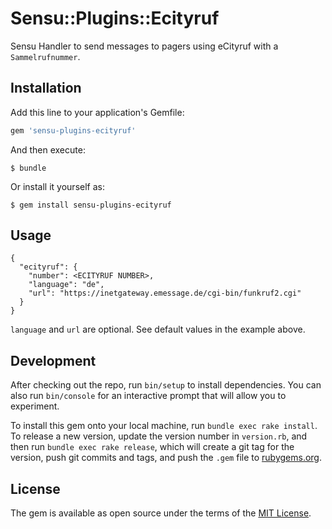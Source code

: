 # Sensu::Plugins::Ecityruf

Sensu Handler to send messages to pagers using eCityruf with a `Sammelrufnummer`.

## Installation

Add this line to your application's Gemfile:

```ruby
gem 'sensu-plugins-ecityruf'
```

And then execute:

    $ bundle

Or install it yourself as:

    $ gem install sensu-plugins-ecityruf

## Usage

```
{
  "ecityruf": {
    "number": <ECITYRUF NUMBER>,
    "language": "de",
    "url": "https://inetgateway.emessage.de/cgi-bin/funkruf2.cgi"
  }
}
```
`language` and `url`  are optional. See default values in the example above.

## Development

After checking out the repo, run `bin/setup` to install dependencies. You can also run `bin/console` for an interactive prompt that will allow you to experiment.

To install this gem onto your local machine, run `bundle exec rake install`. To release a new version, update the version number in `version.rb`, and then run `bundle exec rake release`, which will create a git tag for the version, push git commits and tags, and push the `.gem` file to [rubygems.org](https://rubygems.org).

## License

The gem is available as open source under the terms of the [MIT License](https://opensource.org/licenses/MIT).
